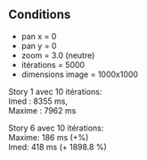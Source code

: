 

## Conditions
* pan x = 0
* pan y = 0
* zoom = 3.0 (neutre)
* itérations = 5000
* dimensions image = 1000x1000

Story 1 avec 10 itérations: <br>
Imed : 8355 ms,<br>
Maxime : 7962 ms


Story 6 avec 10 itérations: <br>
Maxime: 186 ms (+%) <br>
Imed: 418 ms (+ 1898.8 %)
